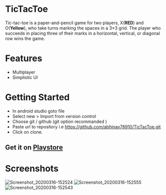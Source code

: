 # TicTacToe
Tic-tac-toe is a paper-and-pencil game for two players, X(**RED**) and O(**Yellow**), who take turns marking the spaces in a 3×3 grid. The player who succeeds in placing three of their marks in a horizontal, vertical, or diagonal row wins the game.

# Features
* Multiplayer
* Simplistic UI

# Getting Started
* In android studio goto file
* Select new > Import from version control
* Choose git / github (git option recommanded )
* Paste url to repository i.e https://github.com/abhinav78910/TicTacToe.git
* Click on clone.

## Get it on [Playstore](https://play.google.com/store/apps/details?id=com.apps.simpletictactoe)

# Screenshots

![Screenshot_20200316-152524](https://user-images.githubusercontent.com/51455561/76745494-f1a5fb00-679b-11ea-9c7d-90685f7b4359.jpg)
![Screenshot_20200316-152555](https://user-images.githubusercontent.com/51455561/76745476-ec48b080-679b-11ea-8ca0-f4cd39a3eece.jpg)
![Screenshot_20200316-152543](https://user-images.githubusercontent.com/51455561/76745488-efdc3780-679b-11ea-9d2c-0efff32f659e.jpg)
